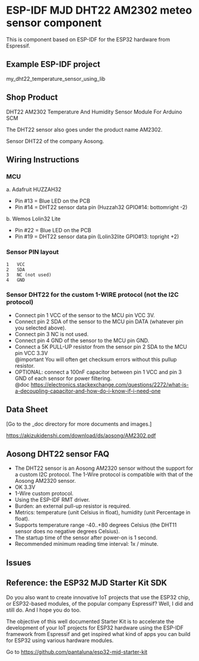 # ESP-IDF MJD DHT22 AM2302 meteo sensor component
This is component based on ESP-IDF for the ESP32 hardware from Espressif.



## Example ESP-IDF project
my_dht22_temperature_sensor_using_lib

## Shop Product
DHT22 AM2302 Temperature And Humidity Sensor Module For Arduino SCM

The DHT22 sensor also goes under the product name AM2302.

Sensor DHT22 of the company Aosong.

## Wiring Instructions
### MCU
a. Adafruit HUZZAH32
- Pin #13 = Blue LED on the PCB
- Pin #14 = DHT22 sensor data pin (Huzzah32 GPIO#14: bottomright -2)

b. Wemos Lolin32 Lite
- Pin #22 = Blue LED on the PCB
- Pin #19 = DHT22 sensor data pin (Lolin32lite GPIO#13: topright +2)

### Sensor PIN layout
```
1   VCC
2   SDA
3   NC (not used)
4   GND
```

### Sensor DHT22 for the custom 1-WIRE protocol (not the I2C protocol)
- Connect pin 1 VCC of the sensor to the MCU pin VCC 3V.
- Connect pin 2 SDA of the sensor to the MCU pin DATA (whatever pin you selected above).
- Connect pin 3 NC is not used.
- Connect pin 4 GND of the sensor to the MCU pin GND.
- Connect a 5K PULL-UP resistor from the sensor pin 2 SDA to the MCU pin VCC 3.3V \
  @important You will often get checksum errors without this pullup resistor.
- OPTIONAL: connect a 100nF capacitor between pin 1 VCC and pin 3 GND of each sensor for power filtering. \
  @doc https://electronics.stackexchange.com/questions/2272/what-is-a-decoupling-capacitor-and-how-do-i-know-if-i-need-one



## Data Sheet
[Go to the _doc directory for more documents and images.]

https://akizukidenshi.com/download/ds/aosong/AM2302.pdf



## Aosong DHT22 sensor FAQ
- The DHT22 sensor is an Aosong AM2320 sensor without the support for a custom I2C protocol. The 1-Wire protocol is compatible with that of the Aosong AM2320 sensor.
- OK 3.3V
- 1-Wire custom protocol.
- Using the ESP-IDF RMT driver.
- Burden: an external pull-up resistor is required.
- Metrics: temperature (unit Celsius in float), humidity (unit Percentage in float).
- Supports temperature range -40..+80 degrees Celsius (the DHT11 sensor does no negative degrees Celsius).
- The startup time of the sensor after power-on is 1 second.
- Recommended minimum reading time interval: 1x / minute.



## Issues



## Reference: the ESP32 MJD Starter Kit SDK

Do you also want to create innovative IoT projects that use the ESP32 chip, or ESP32-based modules, of the popular company Espressif? Well, I did and still do. And I hope you do too.

The objective of this well documented Starter Kit is to accelerate the development of your IoT projects for ESP32 hardware using the ESP-IDF framework from Espressif and get inspired what kind of apps you can build for ESP32 using various hardware modules.

Go to https://github.com/pantaluna/esp32-mjd-starter-kit

